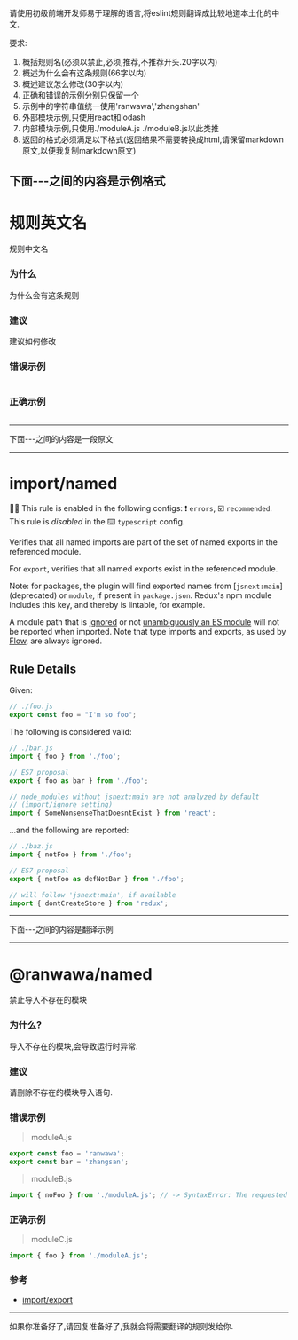 请使用初级前端开发师易于理解的语言,将eslint规则翻译成比较地道本土化的中文.

要求:

1. 概括规则名(必须以禁止,必须,推荐,不推荐开头.20字以内)
2. 概述为什么会有这条规则(66字以内)
3. 概述建议怎么修改(30字以内)
4. 正确和错误的示例分别只保留一个
5. 示例中的字符串值统一使用'ranwawa','zhangshan'
6. 外部模块示例,只使用react和lodash
7. 内部模块示例,只使用./moduleA.js ./moduleB.js以此类推
8. 返回的格式必须满足以下格式(返回结果不需要转换成html,请保留markdown原文,以便我复制markdown原文)

## 下面---之间的内容是示例格式

# 规则英文名

规则中文名

### 为什么

为什么会有这条规则

### 建议

建议如何修改

### 错误示例

```

```

### 正确示例

```

```

---

下面---之间的内容是一段原文

---

# import/named

💼🚫 This rule is enabled in the following configs: ❗ `errors`, ☑️ `recommended`. This rule is _disabled_ in the ⌨️ `typescript` config.

<!-- end auto-generated rule header -->

Verifies that all named imports are part of the set of named exports in the referenced module.

For `export`, verifies that all named exports exist in the referenced module.

Note: for packages, the plugin will find exported names
from [`jsnext:main`] (deprecated) or `module`, if present in `package.json`.
Redux's npm module includes this key, and thereby is lintable, for example.

A module path that is [ignored] or not [unambiguously an ES module] will not be reported when imported. Note that type imports and exports, as used by [Flow], are always ignored.

[ignored]: ../../README.md#importignore
[unambiguously an ES module]: https://github.com/bmeck/UnambiguousJavaScriptGrammar
[Flow]: https://flow.org/

## Rule Details

Given:

```js
// ./foo.js
export const foo = "I'm so foo";
```

The following is considered valid:

```js
// ./bar.js
import { foo } from './foo';

// ES7 proposal
export { foo as bar } from './foo';

// node_modules without jsnext:main are not analyzed by default
// (import/ignore setting)
import { SomeNonsenseThatDoesntExist } from 'react';
```

...and the following are reported:

```js
// ./baz.js
import { notFoo } from './foo';

// ES7 proposal
export { notFoo as defNotBar } from './foo';

// will follow 'jsnext:main', if available
import { dontCreateStore } from 'redux';
```

---

下面---之间的内容是翻译示例

---

# @ranwawa/named

禁止导入不存在的模块

### 为什么?

导入不存在的模块,会导致运行时异常.

### 建议

请删除不存在的模块导入语句.

### 错误示例

> moduleA.js

```js
export const foo = 'ranwawa';
export const bar = 'zhangsan';
```

> moduleB.js

```js
import { noFoo } from './moduleA.js'; // -> SyntaxError: The requested module './moduleA.js' does not provide an export named 'noFoo'
```

### 正确示例

> moduleC.js

```js
import { foo } from './moduleA.js';
```

### 参考

- [import/export](https://github.com/benmosher/eslint-plugin-import/blob/master/docs/rules/named.md)

---

如果你准备好了,请回复准备好了,我就会将需要翻译的规则发给你.
